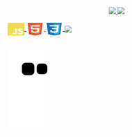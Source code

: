 <div align="center">
  <a href="https://github.com/dudetheduck">
  <img height="180em" src="https://github-readme-stats.vercel.app/api?username=dudetheduck&show_icons=true&theme=midnight-purple&include_all_commits=true&count_private=true"/>
  <img height="180em" src="https://github-readme-stats.vercel.app/api/top-langs/?username=dudetheduck&layout=compact&langs_count=7&theme=midnight-purple"/>
</div>

<div style="display: inline_block"><br>
  <img align="center" height="30" width="40" src="https://raw.githubusercontent.com/devicons/devicon/master/icons/javascript/javascript-plain.svg">
  <img align="center" height="30" width="40" src="https://raw.githubusercontent.com/devicons/devicon/master/icons/html5/html5-original.svg">
  <img align="center" height="30" width="40" src="https://raw.githubusercontent.com/devicons/devicon/master/icons/css3/css3-original.svg">
  <img align="center" height-"30" width="35" src="https://cdn.jsdelivr.net/gh/devicons/devicon/icons/bootstrap/bootstrap-plain.svg">
</div>
  
##
  
<div>
  
  ![Snake animation](https://github.com/rafaballerini/rafaballerini/blob/output/github-contribution-grid-snake.svg)  
  
</div>
